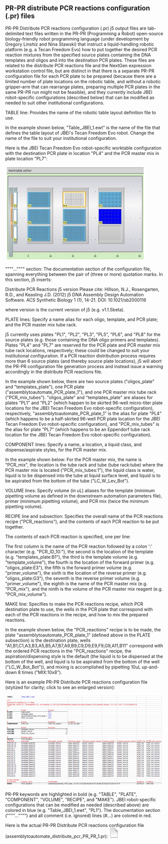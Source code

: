 ## PR-PR distribute PCR reactions configuration (.pr) files

PR-PR Distribute PCR reactions configuration (.pr) j5 output files are tab-delimited text files written in the PR-PR (Programming a Robot) open-source biology-friendly robot programming language (under development by Gregory Linshiz and Nina Stawski) that instruct a liquid-handling robotic platform (e.g. a Tecan Freedom Evo) how to put together the desired PCR reaction mixtures from the specified source plates containing the DNA templates and oligos and into the destination PCR plates. These files are related to the distribute PCR reactions file and the NextGen expression workstation control file, but are distinct in that there is a separate PR-PR configuration file for each PCR plate to be prepared (because there are a limited number of plate locations on the robotic table, and without a robotic gripper-arm that can rearrange plates, preparing multiple PCR plates in the same PR-PR run might not be feasible), and they currently include JBEI robot-specific configurations (described below) that can be modified as needed to suit other institutional configurations.

TABLE line:
Provides the name of the robotic table layout definition file to use.

In the example shown below, "Table_JBEI_1.ewt" is the name of the file that defines the table layout of JBEI's Tecan Freedom Evo robot. Change the name of the file to suit your institutional configuration.

Here is the JBEI Tecan Freedom Evo robot-specific worktable configuration with the destination PCR plate in location "PL4" and the PCR master mix in plate location "PL7":

![](../../images/JBEI_Robot_Work_Table.jpg)

""""…"""" section:
The documentation section of the configuration file, spanning everything between the pair of (three or more) quotation marks. In this section, j5 inserts:

Distribute PCR Reactions j5 version
Please cite: Hillson, N.J., Rosengarten, R.D., and Keasling J.D. (2012) j5 DNA Assembly Design Automation Software. ACS Synthetic Biology 1 (1), 14-21. DOI: 10.1021/sb2000116

where version is the current version of j5 (e.g. v1.1.5beta).

PLATE lines:
Specify a name alias for each oligo, template, and PCR plate; and the PCR master mix tube rack.

j5 currently uses plates "PL1", "PL2", "PL3", "PL5", "PL6", and "PL8" for the source plates (e.g. those containing the DNA oligo primers and templates). Plates "PL4" and "PL7" are reserved for the PCR plate and PCR master mix tube rack locations, respectively; these could be changed to suit your institutional configuration. If a PCR reaction distribution process requires more than 6 source plates (and thereby source plate locations), j5 will abort the PR-PR configuration file generation process and instead issue a warning accordingly in the distribute PCR reactions file. 

In the example shown below, there are two source plates ("oligos_plate" and "templates_plate"), one PCR plate ("assemblytoautomate_PCR_plate_1"), and one PCR master mix tube rack ("PCR_mix_tubes"). "oligos_plate" and "templates_plate" are aliases for plates "PL1" and "PL2" (which happen to be skirted 96-well micro-titer plate locations for the JBEI Tecan Freedom Evo robot-specific configuration), respectively, "assemblytoautomate_PCR_plate_1" is the alias for plate "PL4" (which happens to be a half-skirted 96-well PCR plate location for the JBEI Tecan Freedom Evo robot-specific configuration), and "PCR_mix_tubes" is the alias for plate  "PL7" (which happens to be an Eppendorf tube rack location for the JBEI Tecan Freedom Evo robot-specific configuration).

COMPONENT lines:
Specify a name, a location, a liquid class, and dispense/aspirate styles, for the PCR master mix.

In the example shown below:
For the PCR master mix, the name is "PCR_mix", the location is the tube rack and tube (tube rack:tube) where the PCR master mix is located ("PCR_mix_tubes:1"), the liquid class is water, liquid is to be dispensed into the tube at liquid surface level, and liquid is to be aspirated from the bottom of the tube ("LC_W_Lev_Bot").

VOLUME lines:
Specify volume (in uL) aliases for the template (minimum pipetting volume as defined in the downstream automation parameters file), primer (minimum pipetting volume), and PCR mix (twice the minimum pipetting volume).

RECIPE line and subsection:
Specifies the overall name of the PCR reactions recipe ("PCR_reactions"), and the contents of each PCR reaction to be put together.

The contents of each PCR reaction is specified, one per line:

The first column is the name of the PCR reaction followed by a colon ':' character (e.g. "PCR_ID_10:"), the second is the location of the template (e.g. "templates_plate:B1"), the third is the template volume (e.g. "template_volume"), the fourth is the location of the forward primer (e.g. "oligos_plate:E3"), the fifth is the forward primer volume (e.g. "primer_volume"), the sixth is the location of the reverse primer (e.g. "oligos_plate:G3"), the seventh is the reverse primer volume (e.g. "primer_volume"), the eighth is the name of the PCR master mix (e.g. "PCR_mix"), and the ninth is the volume of the PCR master mix reagent (e.g. "PCR_mix_volume").

MAKE line:
Specifies to make the PCR reactions recipe, which PCR destination plate to use, the wells in the PCR plate that correspond with each of the PCR reactions in the recipe, and how to mix the prepared reactions.

In the example shown below, the "PCR_reactions" recipe is to be made, the plate "assemblytoautomate_PCR_plate_1" (defined above in the PLATE subsection) is the destination plate, wells "A1,B1,C1,A3,B3,A5,B5,A7,B7,A9,B9,C9,D9,E9,F9,G9,A11,B11" correspond with the ordered PCR reactions in the "PCR_reactions" recipe, the aspiration/dispensing style is the default (the liquid is to be dispensed at the bottom of the well, and liquid is to be aspirated from the bottom of the well ("LC_W_Bot_Bot")), and mixing is accomplished by pipetting 10uL up-and-down 8 times ("MIX:10x8").

Here is an example PR-PR Distribute PCR reactions configuration file (stylized for clarity; click to see an enlarged version):

![](../../images/pastedImage30.png)

PR-PR keywords are highlighted in bold (e.g. "TABLE", "PLATE", "COMPONENT", "VOLUME", "RECIPE", and "MAKE"). JBEI robot-specific configurations that can be modified as needed (described above) are colored in blue (e.g. "Table_JBEI_1.ewt", "PL1"). The documentation section (""""…"""") and all comment (i.e. ignored) lines (#…) are colored in red. 

Here is the actual PR-PR Distribute PCR reactions configuration file (assemblytoautomate_distribute_pcr_PR_PR_1.pr):
[![](../../images/pageIcon.png)](http://j5.jbei.org/j5manual/attachments/assemblytoautomate_di.pr)